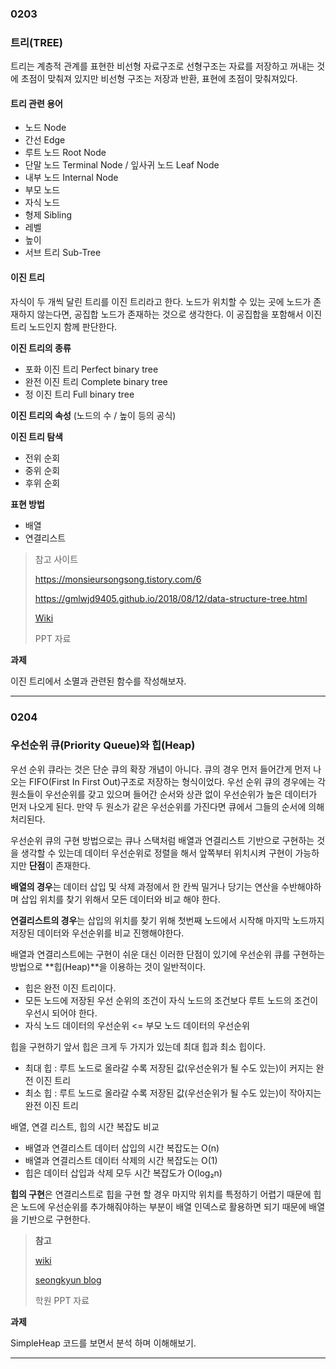 ### 0203

### 트리(TREE)

트리는 계층적 관계를 표현한 비선형 자료구조로 선형구조는 자료를 저장하고 꺼내는 것에 초점이 맞춰져 있지만 비선형 구조는 저장과 반환, 표현에 초점이 맞춰져있다. 

#### **트리 관련 용어**

- 노드 Node 
- 간선 Edge
- 루트 노드 Root Node
- 단말 노드 Terminal Node / 잎사귀 노드 Leaf Node 
- 내부 노드 Internal Node 
- 부모 노드
- 자식 노드
- 형제 Sibling
- 레벨 
-  높이 
- 서브 트리 Sub-Tree 

#### **이진 트리**

자식이 두 개씩 달린 트리를 이진 트리라고 한다. 노드가 위치할 수 있는 곳에 노드가 존재하지 않는다면, 공집합 노드가 존재하는 것으로 생각한다. 이 공집합을 포함해서 이진 트리 노드인지 함께 판단한다.

**이진 트리의 종류**

- 포화 이진 트리 Perfect binary tree
- 완전 이진 트리 Complete binary tree
- 정 이진 트리 Full binary tree

**이진 트리의 속성** (노드의 수 / 높이 등의 공식)

**이진 트리 탐색**

- 전위 순회
- 중위 순회
- 후위 순회

**표현 방법**

- 배열
- 연결리스트 

> 참고 사이트
>
> https://monsieursongsong.tistory.com/6
>
> https://gmlwjd9405.github.io/2018/08/12/data-structure-tree.html
>
> [ Wiki](https://ko.wikipedia.org/wiki/이진_트리)
>
> PPT 자료

**과제**

이진 트리에서 소멸과 관련된 함수를 작성해보자.

------

### 0204

### 우선순위 큐(Priority Queue)와 힙(Heap)

우선 순위 큐라는 것은 단순 큐의 확장 개념이 아니다. 큐의 경우 먼저 들어간게 먼저 나오는 FIFO(First In First Out)구조로 저장하는 형식이었다. 우선 순위 큐의 경우에는 각 원소들이 우선순위를 갖고 있으며 들어간 순서와 상관 없이 우선순위가 높은 데이터가 먼저 나오게 된다.  만약 두 원소가 같은 우선순위를 가진다면 큐에서 그들의 순서에 의해 처리된다.

우선순위 큐의 구현 방법으로는 큐나 스택처럼 배열과 연결리스트 기반으로 구현하는 것을 생각할 수 있는데 데이터 우선순위로 정렬을 해서 앞쪽부터 위치시켜 구현이 가능하지만 **단점**이 존재한다.

 **배열의 경우**는 데이터 삽입 및 삭제 과정에서 한 칸씩 밀거나 당기는 연산을 수반해야하며 삽입 위치를 찾기 위해서 모든 데이터와 비교 해야 한다.

**연결리스트의 경우**는 삽입의 위치를 찾기 위해 첫번째 노드에서 시작해 마지막 노드까지 저장된 데이터와 우선순위를 비교 진행해야한다. 

배열과 연결리스트에는 구현이 쉬운 대신 이러한 단점이 있기에 우선순위 큐를 구현하는 방법으로 **힙(Heap)**을 이용하는 것이 일반적이다.

- 힙은 완전 이진 트리이다.
- 모든 노드에 저장된 우선 순위의 조건이 자식 노드의 조건보다 루트 노드의 조건이 우선시 되어야 한다.
- 자식 노드 데이터의 우선순위 <= 부모 노드 데이터의 우선순위

힙을 구현하기 앞서 힙은 크게 두 가지가 있는데 최대 힙과 최소 힙이다.

- 최대 힙 : 루트 노드로 올라갈 수록 저장된 값(우선순위가 될 수도 있는)이 커지는 완전 이진 트리
- 최소 힙 :  루트 노드로 올라갈 수록 저장된 값(우선순위가 될 수도 있는)이 작아지는 완전 이진 트리

배열, 연결 리스트, 힙의 시간 복잡도 비교

- 배열과 연결리스트 데이터 삽입의 시간 복잡도는  O(n)
- 배열과 연결리스트 데이터 삭제의 시간 복잡도는 O(1)
- 힙은 데이터 삽입과 삭제 모두 시간 복잡도가 O(log₂n)

**힙의 구현**은 연결리스트로 힙을 구현 할 경우 마지막 위치를 특정하기 어렵기 때문에 힙은 노드에 우선순위를 추가해줘야하는 부분이 배열 인덱스로 활용하면 되기 때문에 배열을 기반으로 구현한다.

> **참고** 
>
> [wiki](https://ko.wikipedia.org/wiki/우선순위_큐)
>
> [seongkyun blog](https://seongkyun.github.io/data_structure/2019/08/07/data_structure/)
>
> 학원 PPT 자료

**과제**

SimpleHeap 코드를 보면서 분석 하며 이해해보기.

------

